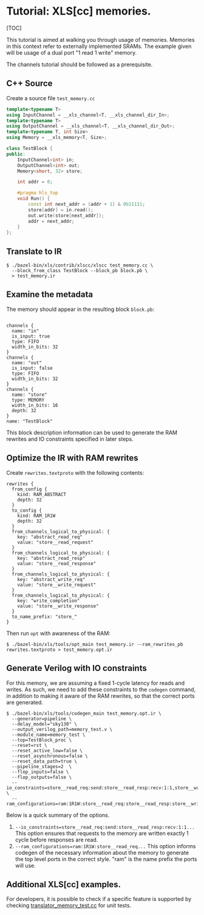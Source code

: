 # Tutorial: XLS[cc] memories.

[TOC]

This tutorial is aimed at walking you through usage of memories. Memories in
this context refer to externally implemented SRAMs. The example given will be
usage of a dual port "1 read 1 write" memory.

The channels tutorial should be followed as a prerequisite.

## C++ Source

Create a source file `test_memory.cc`

```c++
template<typename T>
using InputChannel = __xls_channel<T, __xls_channel_dir_In>;
template<typename T>
using OutputChannel = __xls_channel<T, __xls_channel_dir_Out>;
template<typename T, int Size>
using Memory = __xls_memory<T, Size>;

class TestBlock {
public:
    InputChannel<int> in;
    OutputChannel<int> out;
    Memory<short, 32> store;

    int addr = 0;

    #pragma hls_top
    void Run() {
        const int next_addr = (addr + 1) & 0b11111;
        store[addr] = in.read();
        out.write(store[next_addr]);
        addr = next_addr;
    }
};
```

## Translate to IR

```shell
$ ./bazel-bin/xls/contrib/xlscc/xlscc test_memory.cc \
  --block_from_class TestBlock --block_pb block.pb \
  > test_memory.ir
```

## Examine the metadata

The memory should appear in the resulting block `block.pb`:

```textproto

channels {
  name: "in"
  is_input: true
  type: FIFO
  width_in_bits: 32
}
channels {
  name: "out"
  is_input: false
  type: FIFO
  width_in_bits: 32
}
channels {
  name: "store"
  type: MEMORY
  width_in_bits: 16
  depth: 32
}
name: "TestBlock"
```

This block description information can be used to generate the RAM rewrites and
IO constraints specified in later steps.

## Optimize the IR with RAM rewrites

Create `rewrites.textproto` with the following contents:

```
rewrites {
  from_config {
    kind: RAM_ABSTRACT
    depth: 32
  }
  to_config {
    kind: RAM_1R1W
    depth: 32
  }
  from_channels_logical_to_physical: {
    key: "abstract_read_req"
    value: "store__read_request"
  }
  from_channels_logical_to_physical: {
    key: "abstract_read_resp"
    value: "store__read_response"
  }
  from_channels_logical_to_physical: {
    key: "abstract_write_req"
    value: "store__write_request"
  }
  from_channels_logical_to_physical: {
    key: "write_completion"
    value: "store__write_response"
  }
  to_name_prefix: "store_"
}
```

Then run `opt` with awareness of the RAM:

```shell
$ ./bazel-bin/xls/tools/opt_main test_memory.ir --ram_rewrites_pb rewrites.textproto > test_memory.opt.ir
```

## Generate Verilog with IO constraints

For this memory, we are assuming a fixed 1-cycle latency for reads and writes.
As such, we need to add these constraints to the `codegen` command, in addition
to making it aware of the RAM rewrites, so that the correct ports are generated.

```shell
$ ./bazel-bin/xls/tools/codegen_main test_memory.opt.ir \
  --generator=pipeline \
  --delay_model="sky130" \
  --output_verilog_path=memory_test.v \
  --module_name=memory_test \
  --top=TestBlock_proc \
  --reset=rst \
  --reset_active_low=false \
  --reset_asynchronous=false \
  --reset_data_path=true \
  --pipeline_stages=2  \
  --flop_inputs=false \
  --flop_outputs=false \
  --io_constraints=store__read_req:send:store__read_resp:recv:1:1,store__write_req:send:store__write_completion:recv:1:1 \
  --ram_configurations=ram:1R1W:store__read_req:store__read_resp:store__write_req:store__write_completion
```

Below is a quick summary of the options.

1.  `--io_constraints=store__read_req:send:store__read_resp:recv:1:1...` This
    option ensures that requests to the memory are written exactly 1 cycle
    before responses are read.
2.  `--ram_configurations=ram:1R1W:store__read_req...` This option informs
    codegen of the necessary information about the memory to generate the top
    level ports in the correct style. "ram" is the name prefix the ports will
    use.

## Additional XLS[cc] examples.

For developers, it is possible to check if a specific feature is supported by
checking
[translator_memory_test.cc](https://github.com/google/xls/tree/main/xls/contrib/xlscc/unit_tests/translator_memory_test.cc)
for unit tests.
